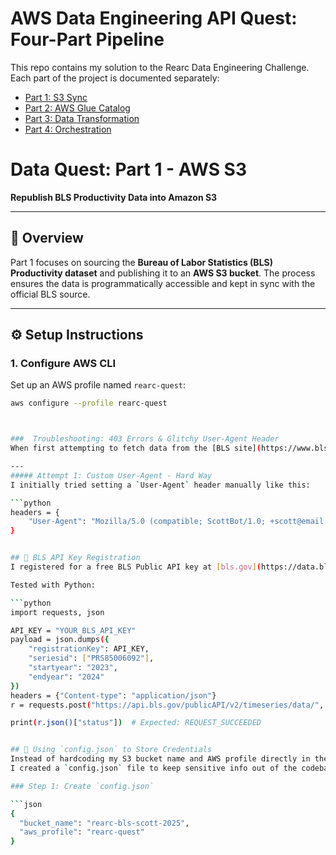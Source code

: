 # AWS Data Engineering API Quest: Four-Part Pipeline

This repo contains my solution to the Rearc Data Engineering Challenge.  
Each part of the project is documented separately:

- [Part 1: S3 Sync](./part1/README.md)
- [Part 2: AWS Glue Catalog](./part2/README.md)
- [Part 3: Data Transformation](./part3/README.md)
- [Part 4: Orchestration](./part4/README.md)

# Data Quest: Part 1 - AWS S3
**Republish BLS Productivity Data into Amazon S3**

---
## 📌 Overview
Part 1 focuses on sourcing the **Bureau of Labor Statistics (BLS) Productivity dataset** and publishing it to an **AWS S3 bucket**. The process ensures the data is programmatically accessible and kept in sync with the official BLS source.

---
## ⚙️ Setup Instructions

### 1. Configure AWS CLI
Set up an AWS profile named `rearc-quest`:
```bash
aws configure --profile rearc-quest



###  Troubleshooting: 403 Errors & Glitchy User-Agent Header
When first attempting to fetch data from the [BLS site](https://www.bls.gov/), I ran into **403 Forbidden errors**. Based on BLS’s API access policy, requests must include a `User-Agent` header with valid contact info, or else automated traffic may be blocked.

---
##### Attempt 1: Custom User-Agent - Hard Way
I initially tried setting a `User-Agent` header manually like this:

```python
headers = {
    "User-Agent": "Mozilla/5.0 (compatible; ScottBot/1.0; +scott@email.com)"
}


## 🔑 BLS API Key Registration
I registered for a free BLS Public API key at [bls.gov](https://data.bls.gov/registrationEngine/) and received it by email.

Tested with Python:

```python
import requests, json

API_KEY = "YOUR_BLS_API_KEY"
payload = json.dumps({
    "registrationKey": API_KEY,
    "seriesid": ["PRS85006092"],
    "startyear": "2023",
    "endyear": "2024"
})
headers = {"Content-type": "application/json"}
r = requests.post("https://api.bls.gov/publicAPI/v2/timeseries/data/", data=payload, headers=headers)

print(r.json()["status"])  # Expected: REQUEST_SUCCEEDED


## 🔐 Using `config.json` to Store Credentials
Instead of hardcoding my S3 bucket name and AWS profile directly in the script,  
I created a `config.json` file to keep sensitive info out of the codebase.

### Step 1: Create `config.json`

```json
{
  "bucket_name": "rearc-bls-scott-2025",
  "aws_profile": "rearc-quest"
}
